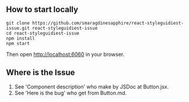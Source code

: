 ## How to start locally

```
git clone https://github.com/smaragdinesapphire/react-styleguidiest-issue.git react-styleguidiest-issue
cd react-styleguidiest-issue
npm install
npm start
```

Then open [http://localhost:6060](http://localhost:6060) in your browser.

## Where is the Issue

1. See 'Component description' who make by JSDoc at Button.jsx.
2. See 'Here is the bug' who get from Button.md.

